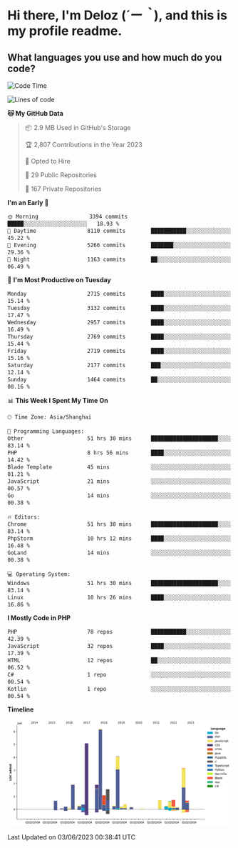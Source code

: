 # **Hi there, I'm Deloz (*´ー｀*), and this is my profile readme.**

## **What languages you use and how much do you code?**

<!--START_SECTION:waka-->
![Code Time](http://img.shields.io/badge/Code%20Time-1%2C601%20hrs%204%20mins-blue)

![Lines of code](https://img.shields.io/badge/From%20Hello%20World%20I%27ve%20Written-30.7%20million%20lines%20of%20code-blue)

**🐱 My GitHub Data** 

> 📦 2.9 MB Used in GitHub's Storage 
 > 
> 🏆 2,807 Contributions in the Year 2023
 > 
> 💼 Opted to Hire
 > 
> 📜 29 Public Repositories 
 > 
> 🔑 167 Private Repositories 
 > 
**I'm an Early 🐤** 

```text
🌞 Morning                3394 commits        █████░░░░░░░░░░░░░░░░░░░░   18.93 % 
🌆 Daytime                8110 commits        ███████████░░░░░░░░░░░░░░   45.22 % 
🌃 Evening                5266 commits        ███████░░░░░░░░░░░░░░░░░░   29.36 % 
🌙 Night                  1163 commits        ██░░░░░░░░░░░░░░░░░░░░░░░   06.49 % 
```
📅 **I'm Most Productive on Tuesday** 

```text
Monday                   2715 commits        ████░░░░░░░░░░░░░░░░░░░░░   15.14 % 
Tuesday                  3132 commits        ████░░░░░░░░░░░░░░░░░░░░░   17.47 % 
Wednesday                2957 commits        ████░░░░░░░░░░░░░░░░░░░░░   16.49 % 
Thursday                 2769 commits        ████░░░░░░░░░░░░░░░░░░░░░   15.44 % 
Friday                   2719 commits        ████░░░░░░░░░░░░░░░░░░░░░   15.16 % 
Saturday                 2177 commits        ███░░░░░░░░░░░░░░░░░░░░░░   12.14 % 
Sunday                   1464 commits        ██░░░░░░░░░░░░░░░░░░░░░░░   08.16 % 
```


📊 **This Week I Spent My Time On** 

```text
🕑︎ Time Zone: Asia/Shanghai

💬 Programming Languages: 
Other                    51 hrs 30 mins      █████████████████████░░░░   83.14 % 
PHP                      8 hrs 56 mins       ████░░░░░░░░░░░░░░░░░░░░░   14.42 % 
Blade Template           45 mins             ░░░░░░░░░░░░░░░░░░░░░░░░░   01.21 % 
JavaScript               21 mins             ░░░░░░░░░░░░░░░░░░░░░░░░░   00.57 % 
Go                       14 mins             ░░░░░░░░░░░░░░░░░░░░░░░░░   00.38 % 

🔥 Editors: 
Chrome                   51 hrs 30 mins      █████████████████████░░░░   83.14 % 
PhpStorm                 10 hrs 12 mins      ████░░░░░░░░░░░░░░░░░░░░░   16.48 % 
GoLand                   14 mins             ░░░░░░░░░░░░░░░░░░░░░░░░░   00.38 % 

💻 Operating System: 
Windows                  51 hrs 30 mins      █████████████████████░░░░   83.14 % 
Linux                    10 hrs 26 mins      ████░░░░░░░░░░░░░░░░░░░░░   16.86 % 
```

**I Mostly Code in PHP** 

```text
PHP                      78 repos            ███████████░░░░░░░░░░░░░░   42.39 % 
JavaScript               32 repos            ████░░░░░░░░░░░░░░░░░░░░░   17.39 % 
HTML                     12 repos            ██░░░░░░░░░░░░░░░░░░░░░░░   06.52 % 
C#                       1 repo              ░░░░░░░░░░░░░░░░░░░░░░░░░   00.54 % 
Kotlin                   1 repo              ░░░░░░░░░░░░░░░░░░░░░░░░░   00.54 % 
```



**Timeline**

![Lines of Code chart](https://raw.githubusercontent.com/deloz/deloz/main/assets/bar_graph.png)


 Last Updated on 03/06/2023 00:38:41 UTC
<!--END_SECTION:waka-->
